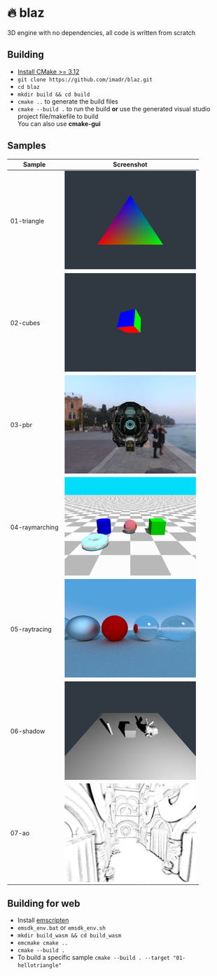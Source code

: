 # 🔥 blaz

3D engine with no dependencies, all code is written from scratch

## Building

- [Install CMake >= 3.12](https://cmake.org/download/)
- ```git clone https://github.com/imadr/blaz.git```
- ```cd blaz```
- ```mkdir build && cd build```
- ```cmake ..``` to generate the build files
- ```cmake --build .``` to run the build **or** use the generated visual studio project file/makefile to build<br>You can also use **cmake-gui**

## Samples


| <b>Sample</b>         | <b>Screenshot</b>                                                |
|-----------------------|------------------------------------------------------------------|
| 01-triangle           | <img src="/samples/tests/01-hellotriangle.png" width="300"/><br> |
| 02-cubes              | <img src="/samples/tests/02-cubes.png" width="300"/><br>         |
| 03-pbr                | <img src="/samples/tests/03-pbr.png" width="300"/><br>           |
| 04-raymarching        | <img src="/samples/tests/04-raymarching.png" width="300"/><br>   |
| 05-raytracing         | <img src="/samples/tests/05-raytracing.png" width="300"/><br>    |
| 06-shadow             | <img src="/samples/tests/06-shadow.png" width="300"/><br>        |
| 07-ao                 | <img src="/samples/tests/07-ao.png" width="300"/><br>            |

## Building for web

- Install [emscripten](https://emscripten.org/)
- ```emsdk_env.bat``` or ```emsdk_env.sh```
- ```mkdir build_wasm && cd build_wasm```
- ```emcmake cmake ..```
- ```cmake --build .```
- To build a specific sample ```cmake --build . --target "01-hellotriangle"```
